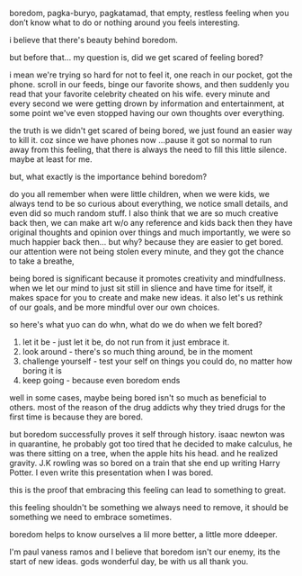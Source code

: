 boredom, pagka-buryo, pagkatamad, that empty, restless feeling when you don’t know what to do or nothing around you feels interesting.

i believe that there's beauty behind boredom.

but before that...
my question is, did we get scared of feeling bored? 

i mean we're trying so hard for not to feel it, 
one reach in our pocket, got the phone. scroll in our feeds, binge our favorite shows, and then suddenly you read that your favorite celebrity cheated on his wife. every minute and every second we were getting drown by information and entertainment, at some point we've even stopped having our own thoughts over everything.

the truth is we didn't get scared of being bored, we just found an easier way to kill it. coz since we have phones now
...pause
it got so normal to run away from this feeling, that there is always the need to fill this little silence. maybe at least for me.

but, what exactly is the importance behind boredom?

do you all remember when were little children, when we were kids, we always tend to be so curious about everything, we notice small details, and even did so much random stuff. I also think that we are so much creative back then, we can make art w/o any reference and kids back then they have original thoughts and opinion over things and much importantly, we were so much happier back then... but why? because they are easier to get bored. our attention were not being stolen every minute, and they got the chance to take a breathe,

being bored is significant because it promotes creativity and mindfullness.
when we let our mind to just sit still in slience and have time for itself, it makes space for you to create and make new ideas. it also let's us rethink of our goals, and be more mindful over our own choices.

so here's what yuo can do whn, 
what do we do when we felt bored?
1. let it be - just let it be, do not run from it just embrace it.
2. look around - there's so much thing around, be in the moment
3. challenge yourself  - test your self on things you could do, no matter how boring it is
4. keep going - because even boredom ends

well in some cases, maybe being bored isn't so much as beneficial to others. most of the reason of the drug addicts why they tried drugs for the first time is because they are bored.

but boredom successfully proves it self through history. isaac newton was in quarantine, he probably got too tired that he decided to make calculus, he was there sitting on a tree, when the apple hits his head. and he realized gravity. J.K rowling was so bored on a train that  she end up writing Harry Potter. I even write this presentation when I was bored.

this is the proof that embracing this feeling can lead to something to great.

this feeling shouldn't be something we always need to remove,  it should be something we need to embrace sometimes.

boredom helps to know ourselves a lil more better, a little more ddeeper. 

I'm paul vaness ramos and
I believe that boredom isn't our enemy, its the start of new ideas.
gods wonderful day, be with us all thank you.